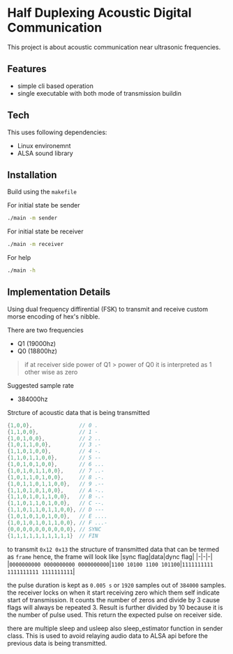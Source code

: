 # Half Duplexing Acoustic Digital Communication

This project is about acoustic communication near ultrasonic frequencies.

## Features

- simple cli based operation
- single executable with both mode of transmission buildin


## Tech

This uses following dependencies:

- Linux environemnt
- ALSA sound library


## Installation

Build using the `makefile`

For initial state be sender
```sh
./main -m sender
```

For initial state be receiver
```sh
./main -m receiver
```

For help
```sh
./main -h
```

## Implementation Details

Using dual frequency diffirential (FSK) to transmit and receive custom morse encoding of hex's nibble.

There are two frequencies
- Q1 (19000hz)
- Q0 (18800hz)

>if at receiver side
power of Q1 > power of Q0
it is interpreted as 1
other wise as zero
>

Suggested sample rate
- 384000hz

Strcture of acoustic data that is being transmitted
```c
{1,0,0},               // 0 .
{1,1,0,0},             // 1 -
{1,0,1,0,0},           // 2 ..
{1,0,1,1,0,0},         // 3 .-
{1,1,0,1,0,0},         // 4 -.
{1,1,0,1,1,0,0},       // 5 --
{1,0,1,0,1,0,0},       // 6 ...
{1,0,1,0,1,1,0,0},     // 7 ..-
{1,0,1,1,0,1,0,0},     // 8 .-.
{1,0,1,1,0,1,1,0,0},   // 9 .--
{1,1,0,1,0,1,0,0},     // A -..
{1,1,0,1,0,1,1,0,0},   // B -.-
{1,1,0,1,1,0,1,0,0},   // C --.
{1,1,0,1,1,0,1,1,0,0}, // D ---
{1,0,1,0,1,0,1,0,0},   // E ....
{1,0,1,0,1,0,1,1,0,0}, // F ...-
{0,0,0,0,0,0,0,0,0,0}, // SYNC
{1,1,1,1,1,1,1,1,1,1}  // FIN
```

to transmit `0x12 0x13`
the structure of transmitted data that can be termed as `frame`
hence,
the frame will look like
|sync flag|data|dync flag|
|-|-|-|
|`0000000000 0000000000 0000000000`|`1100 10100 1100 101100`|`1111111111 1111111111 1111111111`|

the pulse duration is kept as `0.005 s` or `1920` samples out of `384000` samples. the receiver locks on when it 
start receiving zero which them self indicate start of transmission. It counts the number of zeros and divide
by 3 cause flags will always be repeated 3. Result is further divided by 10 because it is the number of pulse used.
This return the expected pulse on receiver side.

there are multiple sleep and usleep also sleep_estimator function in sender class. This is used to avoid
relaying audio data to ALSA api before the previous data is being transmitted.
